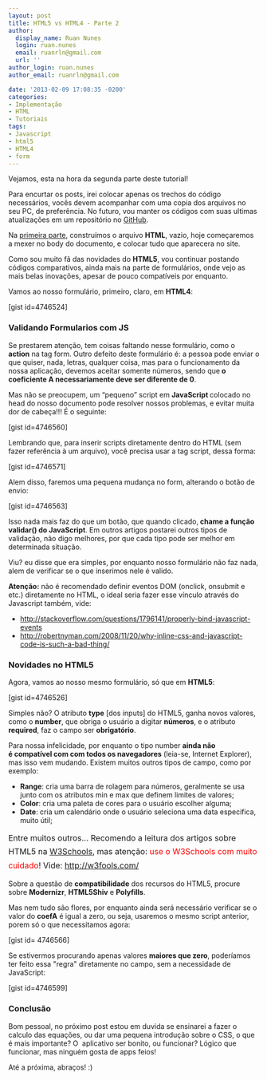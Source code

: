 ```yaml
---
layout: post
title: HTML5 vs HTML4 - Parte 2
author:
  display_name: Ruan Nunes
  login: ruan.nunes
  email: ruanrln@gmail.com
  url: ''
author_login: ruan.nunes
author_email: ruanrln@gmail.com

date: '2013-02-09 17:08:35 -0200'
categories:
- Implementação
- HTML
- Tutoriais
tags:
- Javascript
- html5
- HTML4
- form
---
```

<p>Vejamos, esta na hora da segunda parte deste tutorial!</p>
<p>Para encurtar os posts, irei colocar apenas os trechos do código necessários, vocês devem acompanhar com uma copia dos arquivos no seu PC, de preferência. No futuro, vou manter os códigos com suas ultimas atualizações em um repositório no <a title="GitHub" href="http://github.com" target="_blank">GitHub</a>.</p>
<p>Na <a title="HTML5 vs HTML4 – Parte 1" href="http://blog.thiagobelem.net/html5-vs-html4-parte-1/" target="_blank">primeira parte</a>, construímos o arquivo <strong>HTML</strong>, vazio, hoje começaremos a mexer no body do documento, e colocar tudo que aparecera no site.</p>
<p>Como sou muito fã das novidades do <strong>HTML5</strong>, vou continuar postando códigos comparativos, ainda mais na parte de formulários, onde vejo as mais belas inovações, apesar de pouco compatíveis por enquanto.</p>
<p>Vamos ao nosso formulário, primeiro, claro, em <strong>HTML4</strong>:</p>
<p>[gist id=4746524]</p>
<h3>Validando Formularios com JS</h3>
<p>Se prestarem atenção, tem coisas faltando nesse formulário, como o <strong>action</strong> na tag form. Outro defeito deste formulário é: a pessoa pode enviar o que quiser, nada, letras, qualquer coisa, mas para o funcionamento da nossa aplicação, devemos aceitar somente números, sendo que<strong> o coeficiente A necessariamente deve ser diferente de 0</strong>.</p>
<p>Mas não se preocupem, um “pequeno” script em <strong>JavaScript </strong>colocado no head do nosso documento pode resolver nossos problemas, e evitar muita dor de cabeça!!! É o seguinte:</p>
<p>[gist id=4746560]</p>
<p>Lembrando que, para inserir scripts diretamente dentro do HTML (sem fazer referência à um arquivo), você precisa usar a tag script, dessa forma:</p>
<p>[gist id=4746571]</p>
<p>Alem disso, faremos uma pequena mudança no form, alterando o botão de envio:</p>
<p>[gist id=4746563]</p>
<p>Isso nada mais faz do que um botão, que quando clicado,<strong> chame a função validar() do JavaScript</strong>. Em outros artigos postarei outros tipos de validação, não digo melhores, por que cada tipo pode ser melhor em determinada situação.</p>
<p>Viu? eu disse que era simples, por enquanto nosso formulário não faz nada, alem de verificar se o que inserimos nele é valido.</p>
<p><strong>Atenção:</strong> não é recomendado definir eventos DOM (onclick, onsubmit e etc.) diretamente no HTML, o ideal seria fazer esse vínculo através do Javascript também, vide:</p>
<ul>
<li><span style="line-height: 14px;"><a href="http://stackoverflow.com/questions/1796141/properly-bind-javascript-events">http://stackoverflow.com/questions/1796141/properly-bind-javascript-events</a><br />
</span></li>
<li><a href="http://robertnyman.com/2008/11/20/why-inline-css-and-javascript-code-is-such-a-bad-thing/">http://robertnyman.com/2008/11/20/why-inline-css-and-javascript-code-is-such-a-bad-thing/</a></li>
</ul>
<h3>Novidades no HTML5</h3>
<p>Agora, vamos ao nosso mesmo formulário, só que em <strong>HTML5</strong>:</p>
<p>[gist id=4746526]</p>
<p>Simples não? O atributo <strong>type</strong> [dos inputs] do HTML5, ganha novos valores, como o <strong>number</strong>, que obriga o usuário a digitar <strong>números</strong>, e o atributo <strong>required</strong>, faz o campo ser <strong>obrigatório</strong>.</p>
<p>Para nossa infelicidade, por enquanto o tipo number <strong>ainda não é compatível com com todos os navegadores</strong> (leia-se, Internet Explorer), mas isso vem mudando. Existem muitos outros tipos de campo, como por exemplo:</p>
<ul>
<li><strong>Range</strong>: cria uma barra de rolagem para números, geralmente se usa junto com os atributos min e max que definem limites de valores;</li>
<li><strong>Color</strong>: cria uma paleta de cores para o usuário escolher alguma;</li>
<li><strong>Date</strong>: cria um calendário onde o usuário seleciona uma data especifica, muito útil;</li>
</ul>
<p><span style="line-height: 1.714285714; font-size: 1rem;">Entre muitos outros... Recomendo a leitura dos artigos sobre HTML5 na </span><a style="line-height: 1.714285714; font-size: 1rem;" title="w3schools, html5 form input types" href="http://www.w3schools.com/html/html5_form_input_types.asp" target="_blank">W3Schools</a><span style="line-height: 1.714285714; font-size: 1rem;">, mas atenção: <span style="color: #ff0000;">use o W3Schools com muito cuidado</span>! Vide: </span><a style="line-height: 1.714285714; font-size: 1rem;" href="http://w3fools.com/">http://w3fools.com/</a></p>
<p>Sobre a questão de <strong>compatibilidade</strong> dos recursos do HTML5, procure sobre <strong>Modernizr</strong>, <strong>HTML5Shiv</strong> e <strong>Polyfills</strong>.</p>
<p>Mas nem tudo são flores, por enquanto ainda será necessário verificar se o valor do <strong>coefA</strong> é igual a zero, ou seja, usaremos o mesmo script anterior, porem só o que necessitamos agora:</p>
<p>[gist id= 4746566]</p>
<p>Se estivermos procurando apenas valores <strong>maiores que zero</strong>, poderíamos ter feito essa "regra" diretamente no campo, sem a necessidade de JavaScript:</p>
<p>[gist id=4746599]</p>
<h3>Conclusão</h3>
<p>Bom pessoal, no próximo post estou em duvida se ensinarei a fazer o calculo das equações, ou dar uma pequena introdução sobre o CSS, o que é mais importante? O  aplicativo ser bonito, ou funcionar? Lógico que funcionar, mas ninguém gosta de apps feios!</p>
<p>Até a próxima, abraços! :)</p>

